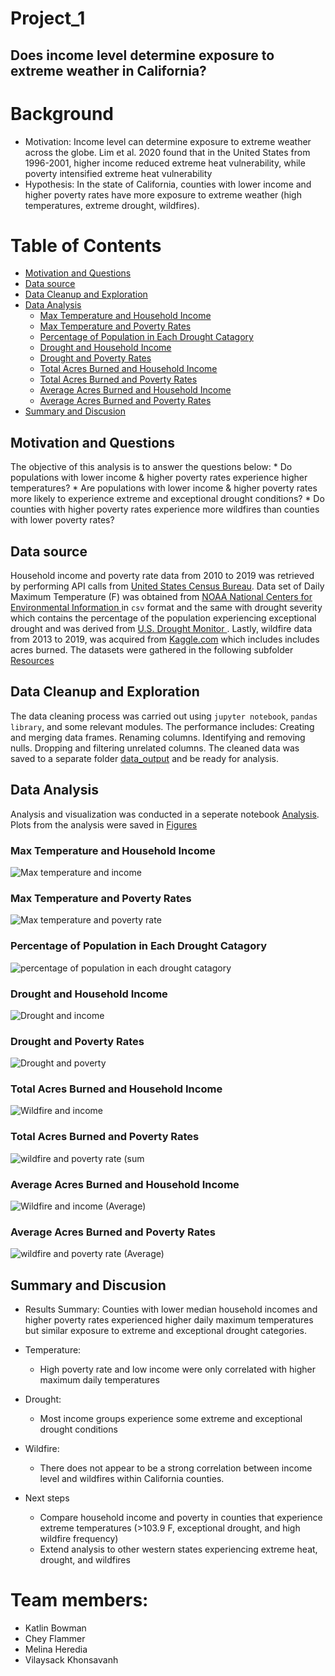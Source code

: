 # Project_1
## Does income level determine exposure to extreme weather in California?
 
# Background
* Motivation: Income level can determine exposure to extreme weather across the globe.
Lim et al. 2020 found that in the United States from 1996-2001, higher income reduced extreme heat vulnerability, while poverty intensified extreme heat vulnerability
* Hypothesis: In the state of California, counties with lower income and higher poverty rates have more exposure to extreme weather (high temperatures, extreme drought, wildfires). 
 
# Table of Contents

* [Motivation and Questions](##Motivation-and-Questions)
* [Data source](##Data-source)
* [Data Cleanup and Exploration](##Data-Cleanup-and-Exploration)
* [Data Analysis](##Data-Analysis)
    * [Max Temperature and Household Income](###Max-Temperature-and-Household-Income)
    * [Max Temperature and Poverty Rates](###Max-Temperature-and-Poverty-Rates)
    * [Percentage of Population in Each Drought Catagory](###Percentage-of-Population-in-Each-Drought-Catagory)
    * [Drought and Household Income ](###Drought-and-Household-Income)
    * [Drought and Poverty Rates](###Drought-and-Poverty-Rates)
    * [Total Acres Burned and Household Income](###Total-Acres-Burned-and-Household-Income)
    * [Total Acres Burned and Poverty Rates](###Total-Acres-Burned-and-Poverty-Rates)
    * [Average Acres Burned and Household Income](###Average-Acres-Burned-and-Household-Income)
    * [Average Acres Burned and Poverty Rates](###Average-Acres-Burned-and-Poverty-Rates)
* [Summary and Discusion](##Summary-and-Discusion)
    
    
## Motivation and Questions
The objective of this analysis is to answer the questions below:
    * Do populations with lower income & higher poverty rates experience higher temperatures?
    * Are populations with lower income & higher poverty rates more likely to experience extreme and exceptional drought conditions? 
    * Do counties with higher poverty rates experience more wildfires than counties with lower poverty rates?
## Data source
Household income and poverty rate data from 2010 to 2019 was retrieved by performing API calls from [United States Census Bureau](https://www.census.gov/data/developers/guidance/api-user-guide.Available_Data.html). Data set of Daily Maximum Temperature (F) was obtained from [NOAA National Centers for Environmental Information ](https://www.ncei.noaa.gov/access/search/data-search/global-hourly?dataTypes=TMP&bbox=42.002,-124.393,32.536,-114.125&place=State%20or%20Province:25&startDate=2010-01-01T00:00:00&endDate=2019-12-31T23:59:590) in `csv` format and the same with drought severity which contains the percentage of the population experiencing exceptional drought and was derived from  [U.S. Drought Monitor ](https://droughtmonitor.unl.edu/DmData/DataDownload/ComprehensiveStatistics.aspx). Lastly, wildfire data from 2013 to 2019, was acquired from [Kaggle.com](https://www.kaggle.com/ananthu017/california-wildfire-incidents-20132020/metadata) which includes includes acres burned. The datasets were gathered in the following subfolder [Resources](https://github.com/KeSavanh/Project_1/tree/main/Main/Resources)


## Data Cleanup and Exploration
The data cleaning process was carried out using `jupyter notebook`, `pandas library`, and some relevant modules. 
The performance includes:
Creating and merging data frames.
Renaming columns.
Identifying and removing nulls.
Dropping and filtering unrelated columns.
The cleaned data was saved to a separate folder [data_output](https://github.com/KeSavanh/Project_1/tree/main/Main/data_output) and be ready for analysis.

## Data Analysis
Analysis and visualization was conducted in a seperate notebook [Analysis](https://github.com/KeSavanh/Project_1/blob/main/Main/Analysis.ipynb). Plots from the analysis were saved in [Figures](https://github.com/KeSavanh/Project_1/tree/main/Main/data_output/Figures)
### Max Temperature and Household Income
![Max temperature and income](data_output/Figures/MaxTemp_Income.png)
### Max Temperature and Poverty Rates
![Max temperature and poverty rate](data_output/Figures/MaxTemp_PovertyRate.png)
### Percentage of Population in Each Drought Catagory
![percentage of population in each drought catagory](data_output/Figures/Drought_IncomeBins.png)
### Drought and Household Income 
![Drought and income](data_output/Figures/D4_D3_Income.png)
### Drought and Poverty Rates
![Drought and poverty](data_output/Figures/D4_D3_PovertyRate.png)
### Total Acres Burned and Household Income
![Wildfire and income](data_output/Figures/Household_Income_Sum_Acres_Burned.png)
### Total Acres Burned and Poverty Rates
![wildfire and poverty rate (sum](data_output/Figures/Poverty_Rate_Sum_Acres_Burned.png)
### Average Acres Burned and Household Income
![Wildfire and income (Average)](data_output/Figures/Household_Income_Acres_Burned.png)
### Average Acres Burned and Poverty Rates
![wildfire and poverty rate (Average)](data_output/Figures/Poverty_Rate_Acres_Burned.png)


## Summary and Discusion
* Results Summary: Counties with lower median household incomes and higher poverty rates experienced higher daily maximum temperatures but similar exposure to extreme and exceptional drought categories. 

* Temperature: 
    * High poverty rate and low income were only correlated with higher maximum daily temperatures

* Drought: 
    * Most income groups experience some extreme and exceptional drought conditions 

* Wildfire: 
    * There does not appear to be a strong correlation between income level and wildfires within California counties.

* Next steps
    * Compare household income and poverty in counties that experience extreme temperatures (>103.9 F, exceptional drought, and high wildfire frequency)  
    * Extend analysis to other western states experiencing extreme heat, drought, and wildfires

 
# Team members:
   * Katlin Bowman
   * Chey Flammer
   * Melina Heredia
   * Vilaysack Khonsavanh

